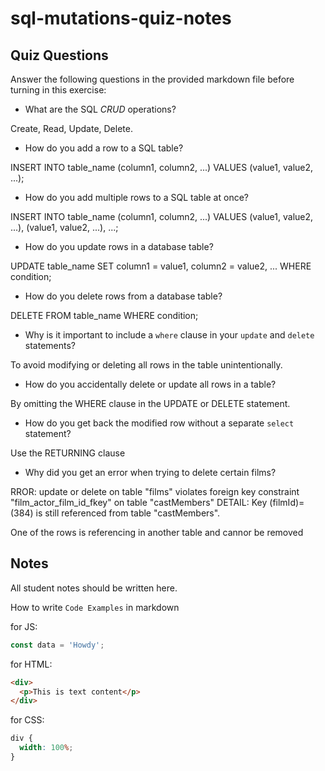 # sql-mutations-quiz-notes

## Quiz Questions

Answer the following questions in the provided markdown file before turning in this exercise:

- What are the SQL _CRUD_ operations?

Create, Read, Update, Delete.

- How do you add a row to a SQL table?

INSERT INTO table_name (column1, column2, ...) VALUES (value1, value2, ...);

- How do you add multiple rows to a SQL table at once?

INSERT INTO table_name (column1, column2, ...) VALUES (value1, value2, ...), (value1, value2, ...), ...;

- How do you update rows in a database table?

UPDATE table_name SET column1 = value1, column2 = value2, ... WHERE condition;

- How do you delete rows from a database table?

DELETE FROM table_name WHERE condition;

- Why is it important to include a `where` clause in your `update` and `delete` statements?

To avoid modifying or deleting all rows in the table unintentionally.

- How do you accidentally delete or update all rows in a table?

By omitting the WHERE clause in the UPDATE or DELETE statement.

- How do you get back the modified row without a separate `select` statement?

Use the RETURNING clause

- Why did you get an error when trying to delete certain films?

RROR: update or delete on table "films" violates foreign key constraint "film_actor_film_id_fkey" on table "castMembers"
DETAIL: Key (filmId)=(384) is still referenced from table "castMembers".

One of the rows is referencing in another table and cannor be removed

## Notes

All student notes should be written here.

How to write `Code Examples` in markdown

for JS:

```javascript
const data = 'Howdy';
```

for HTML:

```html
<div>
  <p>This is text content</p>
</div>
```

for CSS:

```css
div {
  width: 100%;
}
```
